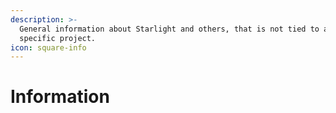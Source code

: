 ```yaml
---
description: >-
  General information about Starlight and others, that is not tied to any
  specific project.
icon: square-info
---
```


# Information

